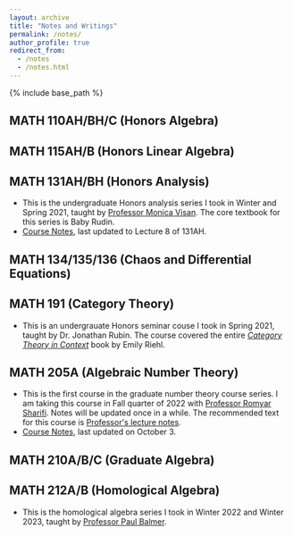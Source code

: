 ```yaml
---
layout: archive
title: "Notes and Writings"
permalink: /notes/
author_profile: true
redirect_from:
  - /notes
  - /notes.html
---
```


{% include base_path %}

MATH 110AH/BH/C (Honors Algebra)
------

MATH 115AH/B (Honors Linear Algebra)
------

MATH 131AH/BH (Honors Analysis)
------
* This is the undergraduate Honors analysis series I took in Winter and Spring 2021, taught by [Professor Monica Visan](https://www.math.ucla.edu/~visan/). The core textbook for this series is Baby Rudin. 
* <a href = "../files/131H_Notes.pdf">Course Notes</a>, last updated to Lecture 8 of 131AH. </li>


MATH 134/135/136 (Chaos and Differential Equations)
------

MATH 191 (Category Theory)
------
* This is an undergrauate Honors seminar couse I took in Spring 2021, taught by Dr. Jonathan Rubin. The course covered the entire [_Category Theory in Context_](https://math.jhu.edu/~eriehl/context.pdf) book by Emily Riehl.


MATH 205A (Algebraic Number Theory)
------
* This is the first course in the graduate number theory course series. I am taking this course in Fall quarter of 2022 with [Professor Romyar Sharifi](https://www.math.ucla.edu/~sharifi/). Notes will be updated once in a while. The recommended text for this course is [Professor's lecture notes](https://www.math.ucla.edu/~sharifi/algnum.pdf). 
* <a href = "../files/205A_Notes.pdf">Course Notes</a>, last updated on October 3. </li>

MATH 210A/B/C (Graduate Algebra)
------

MATH 212A/B (Homological Algebra)
------
* This is the homological algebra series I took in Winter 2022 and Winter 2023, taught by [Professor Paul Balmer](https://www.math.ucla.edu/~balmer/).
